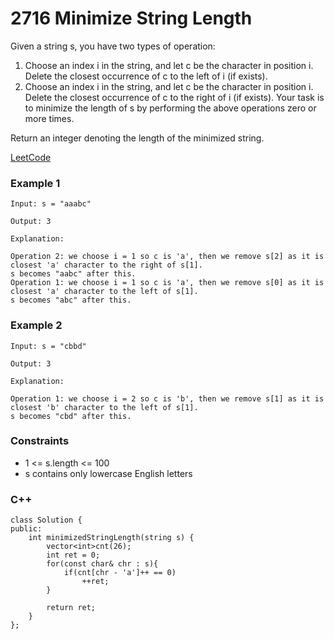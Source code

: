 # 2716 Minimize String Length

Given a string s, you have two types of operation:

1. Choose an index i in the string, and let c be the character in position i. Delete the closest occurrence of c to the left of i (if exists).
2. Choose an index i in the string, and let c be the character in position i. Delete the closest occurrence of c to the right of i (if exists).
Your task is to minimize the length of s by performing the above operations zero or more times.

Return an integer denoting the length of the minimized string.
 

[LeetCode](https://leetcode.cn/problems/minimize-string-length/)

### Example 1

```
Input: s = "aaabc"

Output: 3

Explanation:

Operation 2: we choose i = 1 so c is 'a', then we remove s[2] as it is closest 'a' character to the right of s[1].
s becomes "aabc" after this.
Operation 1: we choose i = 1 so c is 'a', then we remove s[0] as it is closest 'a' character to the left of s[1].
s becomes "abc" after this.
```

### Example 2

```
Input: s = "cbbd"

Output: 3

Explanation:

Operation 1: we choose i = 2 so c is 'b', then we remove s[1] as it is closest 'b' character to the left of s[1].
s becomes "cbd" after this.
```

### Constraints

* 1 <= s.length <= 100
* s contains only lowercase English letters


### C++ 

```
class Solution {
public:
    int minimizedStringLength(string s) {
        vector<int>cnt(26);
        int ret = 0;
        for(const char& chr : s){
            if(cnt[chr - 'a']++ == 0)
                ++ret;
        }
        
        return ret;
    }
};
```